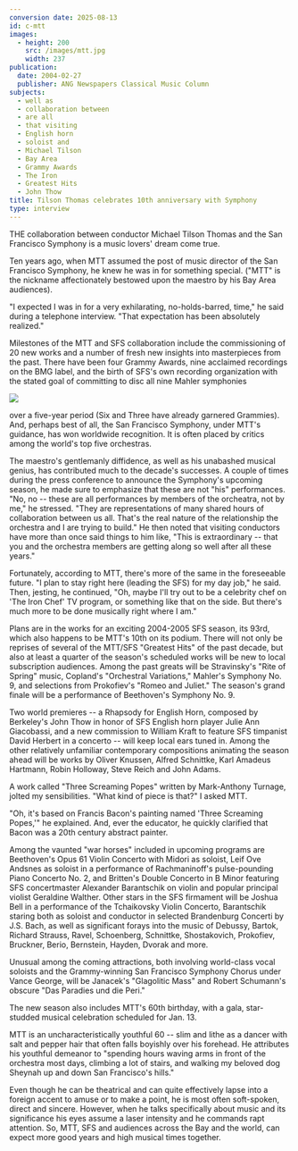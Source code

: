```yaml
---
conversion date: 2025-08-13
id: c-mtt
images:
  - height: 200
    src: /images/mtt.jpg
    width: 237
publication:
  date: 2004-02-27
  publisher: ANG Newspapers Classical Music Column
subjects:
  - well as
  - collaboration between
  - are all
  - that visiting
  - English horn
  - soloist and
  - Michael Tilson
  - Bay Area
  - Grammy Awards
  - The Iron
  - Greatest Hits
  - John Thow
title: Tilson Thomas celebrates 10th anniversary with Symphony
type: interview
---
```



THE collaboration between conductor Michael Tilson Thomas and the San Francisco Symphony
is a music lovers' dream come true.

Ten years ago, when MTT assumed the post of music director
of the San Francisco Symphony, he knew he was in for something special. ("MTT" is the nickname
affectionately bestowed upon the maestro by his Bay Area audiences).

"I expected I was in for a very exhilarating, no-holds-barred, time," he said during a
telephone interview. "That expectation has been absolutely realized."

Milestones of the MTT and SFS collaboration include the commissioning of 20 new works
and a number of fresh new insights into masterpieces from the past. There have been four
Grammy Awards, nine acclaimed recordings on the BMG label, and the birth of SFS's own
recording organization with the stated goal of committing to disc all nine Mahler symphonies

![](/images/mtt.jpg)

over a five-year period (Six and Three have already garnered Grammies).
And, perhaps best of all, the San Francisco Symphony, under MTT's guidance, has won worldwide
recognition. It is often placed by critics among the world's top five orchestras.

The maestro's gentlemanly diffidence, as well as his unabashed musical genius, has
contributed much to the decade's successes. A couple of times during the press conference
to announce the Symphony's upcoming season, he made sure to emphasize that these are not "his"
performances. "No, no -- these are all performances by members of the orcheatra, not by me,"
he stressed. "They are representations of many shared hours of collaboration between us all.
That's the real nature of the relationship the orchestra and I are trying to build."
He then noted that visiting conductors have more than once said things to him like,
"This is extraordinary -- that you and the orchestra members are getting along so well after
all these years."

Fortunately, according to MTT, there's more of the same in the foreseeable future. "I plan
to stay right here (leading the SFS) for my day job," he said. Then, jesting, he continued,
"Oh, maybe I'll try out to be a celebrity chef on 'The Iron Chef' TV program, or something
like that on the side. But there's much more to be done musically right where I am."

Plans are in the works for an exciting 2004-2005 SFS season, its 93rd, which also happens
to be MTT's 10th on its podium. There will not only be reprises of several of the MTT/SFS
"Greatest Hits" of the past decade, but also at least a quarter of the season's scheduled works
will be new to local subscription audiences. Among the past greats will be Stravinsky's
"Rite of Spring" music, Copland's "Orchestral Variations," Mahler's Symphony No. 9, and
selections from Prokofiev's "Romeo and Juliet." The season's grand finale will be a performance
of Beethoven's Symphony No. 9.

Two world premieres -- a Rhapsody for English Horn, composed by Berkeley's John Thow in
honor of SFS English horn player Julie Ann Giacobassi, and a new commission to William Kraft
to feature SFS timpanist David Herbert in a concerto -- will keep local ears tuned in. Among
the other relatively unfamiliar contemporary compositions animating the season ahead will be
works by Oliver Knussen, Alfred Schnittke, Karl Amadeus Hartmann, Robin Holloway, Steve Reich
and John Adams.

A work called "Three Screaming Popes" written by Mark-Anthony Turnage, jolted my sensibilities.
"What kind of piece is that?" I asked MTT.

"Oh, it's based on Francis Bacon's painting named 'Three Screaming Popes,'" he explained.
And, ever the educator, he quickly clarified that Bacon was a 20th century abstract painter.

Among the vaunted "war horses" included in upcoming programs are Beethoven's Opus 61 Violin
Concerto with Midori as soloist, Leif Ove Andsnes as soloist in a performance of Rachmaninoff's
pulse-pounding Piano Concerto No. 2, and Britten's Double Concerto in B Minor featuring SFS
concertmaster Alexander Barantschik on violin and popular principal violist Geraldine Walther.
Other stars in the SFS firmament will be Joshua Bell in a performance of the Tchaikovsky Violin
Concerto, Barantschik staring both as soloist and conductor in selected Brandenburg Concerti by
J.S. Bach, as well as significant forays into the music of Debussy, Bartok, Richard Strauss,
Ravel, Schoenberg, Schnittke, Shostakovich, Prokofiev, Bruckner, Berio, Bernstein, Hayden,
Dvorak and more.

Unusual among the coming attractions, both involving world-class vocal soloists and the
Grammy-winning San Francisco Symphony Chorus under Vance George, will be Janacek's "Glagolitic Mass"
and Robert Schumann's obscure "Das Paradies und die Peri."

The new season also includes MTT's 60th birthday, with a gala, star-studded musical celebration
scheduled for Jan. 13.

MTT is an uncharacteristically youthful 60 -- slim and lithe as a dancer with salt and pepper
hair that often falls boyishly over his forehead. He attributes his youthful demeanor to "spending
hours waving arms in front of the orchestra most days, climbing a lot of stairs, and walking my
beloved dog Sheynah up and down San Francisco's hills."

Even though he can be theatrical and can quite effectively lapse into a foreign accent to amuse
or to make a point, he is most often soft-spoken, direct and sincere. However, when he talks
specifically about music and its significance his eyes assume a laser intensity and he commands
rapt attention. So, MTT, SFS and audiences across the Bay and the world, can expect more good years
and high musical times together.
